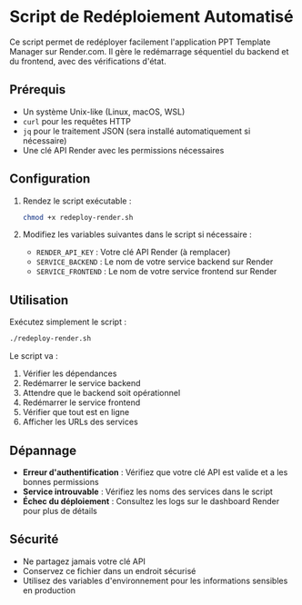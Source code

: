 # Script de Redéploiement Automatisé

Ce script permet de redéployer facilement l'application PPT Template Manager sur Render.com. Il gère le redémarrage séquentiel du backend et du frontend, avec des vérifications d'état.

## Prérequis

- Un système Unix-like (Linux, macOS, WSL)
- `curl` pour les requêtes HTTP
- `jq` pour le traitement JSON (sera installé automatiquement si nécessaire)
- Une clé API Render avec les permissions nécessaires

## Configuration

1. Rendez le script exécutable :
   ```bash
   chmod +x redeploy-render.sh
   ```

2. Modifiez les variables suivantes dans le script si nécessaire :
   - `RENDER_API_KEY` : Votre clé API Render (à remplacer)
   - `SERVICE_BACKEND` : Le nom de votre service backend sur Render
   - `SERVICE_FRONTEND` : Le nom de votre service frontend sur Render

## Utilisation

Exécutez simplement le script :

```bash
./redeploy-render.sh
```

Le script va :
1. Vérifier les dépendances
2. Redémarrer le service backend
3. Attendre que le backend soit opérationnel
4. Redémarrer le service frontend
5. Vérifier que tout est en ligne
6. Afficher les URLs des services

## Dépannage

- **Erreur d'authentification** : Vérifiez que votre clé API est valide et a les bonnes permissions
- **Service introuvable** : Vérifiez les noms des services dans le script
- **Échec du déploiement** : Consultez les logs sur le dashboard Render pour plus de détails

## Sécurité

- Ne partagez jamais votre clé API
- Conservez ce fichier dans un endroit sécurisé
- Utilisez des variables d'environnement pour les informations sensibles en production
